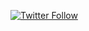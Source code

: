 

[![Twitter Follow](https://img.shields.io/twitter/follow/aliarslanansari?style=social)](https://twitter.com/aliarslanansari)
